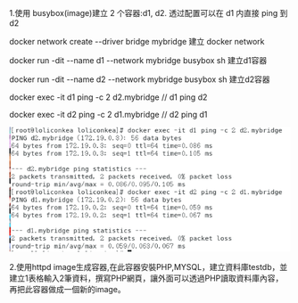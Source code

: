 1.使用 busybox(image)建立 2 个容器:d1, d2. 透过配置可以在 d1 内直接 ping 到 d2

docker network create --driver bridge mybridge 建立 docker network

docker run -dit --name d1 --network mybridge busybox sh 建立d1容器

docker run -dit --name d2 --network mybridge busybox sh 建立d2容器

docker exec -it d1 ping -c 2 d2.mybridge // d1 ping d2


docker exec -it d2 ping -c 2 d1.mybridge // d2 ping d1

![GITHUB](https://github.com/loliconkea/Docker/blob/main/image/期中-01.png)

2.使用httpd image生成容器,在此容器安裝PHP,MYSQL，建立資料庫testdb，並建立1表格輸入2筆資料，撰寫PHP網頁，讓外面可以透過PHP讀取資料庫內容，再把此容器做成一個新的image。

